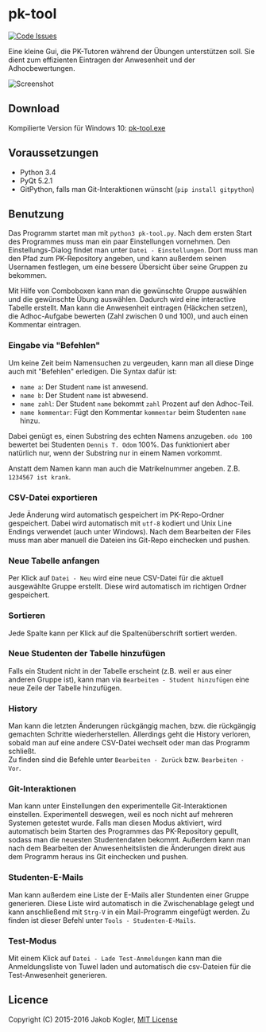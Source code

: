 # pk-tool

[![Code Issues](https://www.quantifiedcode.com/api/v1/project/15d009b4ae1f4b8f948010be53a73746/badge.svg)](https://www.quantifiedcode.com/app/project/15d009b4ae1f4b8f948010be53a73746)

Eine kleine Gui, die PK-Tutoren während der Übungen unterstützen soll. Sie dient zum  effizienten Eintragen der Anwesenheit und der Adhocbewertungen. 

![Screenshot](https://raw.githubusercontent.com/jakobkogler/pk-tool/master/screenshot.png)

## Download

Kompilierte Version für Windows 10: [pk-tool.exe](https://github.com/jakobkogler/pk-tool/releases/download/0.3/pk-tool.exe)

## Voraussetzungen ##

* Python 3.4
* PyQt 5.2.1
* GitPython, falls man Git-Interaktionen wünscht (`pip install gitpython`)

## Benutzung ##

Das Programm startet man mit `python3 pk-tool.py`. 
Nach dem ersten Start des Programmes muss man ein paar Einstellungen vornehmen.
Den Einstellungs-Dialog findet man unter `Datei - Einstellungen`. 
Dort muss man den Pfad zum PK-Repository angeben, und kann außerdem seinen Usernamen festlegen, um eine bessere Übersicht über seine Gruppen zu bekommen. 

Mit Hilfe von Comboboxen kann man die gewünschte Gruppe auswählen und die gewünschte Übung auswählen. 
Dadurch wird eine interactive Tabelle erstellt. 
Man kann die Anwesenheit eintragen (Häckchen setzen), die Adhoc-Aufgabe bewerten (Zahl zwischen 0 und 100), und auch einen Kommentar eintragen. 

### Eingabe via "Befehlen"

Um keine Zeit beim Namensuchen zu vergeuden, kann man all diese Dinge auch mit "Befehlen" erledigen.
Die Syntax dafür ist: 

 - `name a`: Der Student `name` ist anwesend. 
 - `name b`: Der Student `name` ist abwesend. 
 - `name zahl`: Der Student `name` bekommt `zahl` Prozent auf den Adhoc-Teil.
 - `name kommentar`: Fügt den Kommentar `kommentar` beim Studenten `name` hinzu. 
 
Dabei genügt es, einen Substring des echten Namens anzugeben. `odo 100` bewertet bei Studenten `Dennis T. Odom` 100%. 
Das funktioniert aber natürlich nur, wenn der Substring nur in einem Namen vorkommt. 

Anstatt dem Namen kann man auch die Matrikelnummer angeben. Z.B. `1234567 ist krank`. 

### CSV-Datei exportieren

Jede Änderung wird automatisch gespeichert im PK-Repo-Ordner gespeichert. 
Dabei wird automatisch mit `utf-8` kodiert und Unix Line Endings verwendet (auch unter Windows). 
Nach dem Bearbeiten der Files muss man aber manuell die Dateien ins Git-Repo einchecken und pushen. 

### Neue Tabelle anfangen

Per Klick auf `Datei - Neu` wird eine neue CSV-Datei für die aktuell ausgewählte Gruppe erstellt. 
Diese wird automatisch im richtigen Ordner gespeichert. 

### Sortieren

Jede Spalte kann per Klick auf die Spaltenüberschrift sortiert werden.  

### Neue Studenten der Tabelle hinzufügen

Falls ein Student nicht in der Tabelle erscheint (z.B. weil er aus einer anderen Gruppe ist), kann man via `Bearbeiten - Student hinzufügen` eine neue Zeile der Tabelle hinzufügen.
 
### History

Man kann die letzten Änderungen rückgängig machen, bzw. die rückgängig gemachten Schritte wiederherstellen. 
Allerdings geht die History verloren, sobald man auf eine andere CSV-Datei wechselt oder man das Programm schließt.  
Zu finden sind die Befehle unter `Bearbeiten - Zurück` bzw. `Bearbeiten - Vor`. 

### Git-Interaktionen

Man kann unter Einstellungen den experimentelle Git-Interaktionen einstellen. 
Experimentell deswegen, weil es noch nicht auf mehreren Systemen getestet wurde. 
Falls man diesen Modus aktiviert, wird automatisch beim Starten des Programmes das PK-Repository gepullt, sodass man die neuesten Studentendaten bekommt. 
Außerdem kann man nach dem Bearbeiten der Anwesenheitslisten die Änderungen direkt aus dem Programm heraus ins Git einchecken und pushen. 

### Studenten-E-Mails

Man kann außerdem eine Liste der E-Mails aller Stundenten einer Gruppe generieren. 
Diese Liste wird automatisch in die Zwischenablage gelegt und kann anschließend mit `Strg-V` in ein Mail-Programm eingefügt werden. 
Zu finden ist dieser Befehl unter `Tools - Studenten-E-Mails`. 

### Test-Modus

Mit einem Klick auf `Datei - Lade Test-Anmeldungen` kann man die Anmeldungsliste von Tuwel laden und automatisch die csv-Dateien für die Test-Anwesenheit generieren. 

## Licence ##

Copyright (C) 2015-2016 Jakob Kogler, [MIT License](https://raw.githubusercontent.com/jakobkogler/pk-tool/master/LICENSE.txt)
